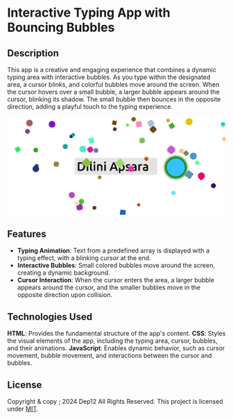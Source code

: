 #  Interactive Typing App with Bouncing Bubbles

## Description

This app is a creative and engaging experience that combines a dynamic typing area with interactive bubbles. As you type within the designated area, a cursor blinks, and colorful bubbles move around the screen. When the cursor hovers over a small bubble, a larger bubble appears around the cursor, blinking its shadow. The small bubble then bounces in the opposite direction, adding a playful touch to the typing experience.

![image](/assets/image1.png)

## Features

- **Typing Animation**: Text from a predefined array is displayed with a typing effect, with a blinking cursor at the end.
- **Interactive Bubbles**: Small colored bubbles move around the screen, creating a dynamic background.
- **Cursor Interaction**: When the cursor enters the area, a larger bubble appears around the cursor, and the smaller bubbles move in the opposite direction upon collision.



## Technologies Used

**HTML**: Provides the fundamental structure of the app's content.
**CSS**: Styles the visual elements of the app, including the typing area, cursor, bubbles, and their animations.
**JavaScript**: Enables dynamic behavior, such as cursor movement, bubble movement, and interactions between the cursor and bubbles.

## License
Copyright & copy ; 2024 Dep12 All Rights Reserved.
This project is licensed under [MIT](LICENSE.txt).